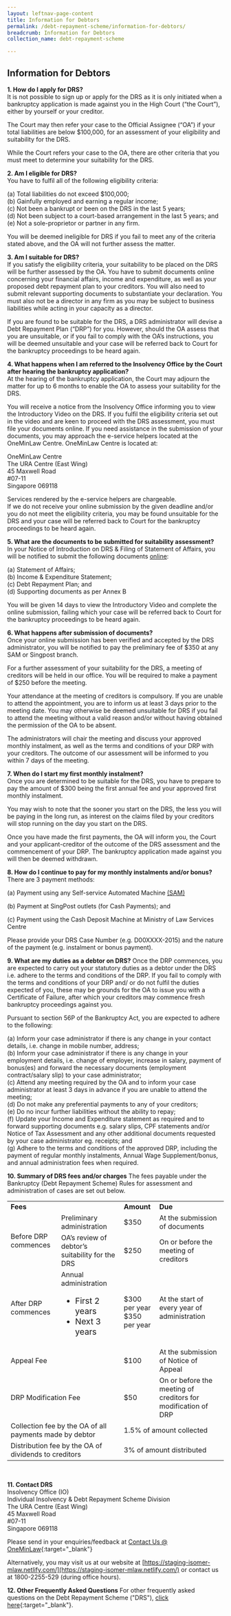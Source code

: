```yaml
---
layout: leftnav-page-content
title: Information for Debtors
permalink: /debt-repayment-scheme/information-for-debtors/
breadcrumb: Information for Debtors
collection_name: debt-repayment-scheme

---
```


Information for Debtors
---
**1. How do I apply for DRS?**<br>
It is not possible to sign up or apply for the DRS as it is only initiated when a bankruptcy application is made against you in the High Court (“the Court”), either by yourself or your creditor.<br>

The Court may then refer your case to the Official Assignee (“OA”)  if your total liabilities are below $100,000, for an assessment of your eligibility and suitability for the DRS.<br>

While the Court refers your case to the OA, there are other criteria that you must meet to determine your suitability for the DRS.<br>

**2. Am I eligible for DRS?**<br>
You have to fulfil all of the following eligibility criteria:<br>

(a) Total liabilities do not exceed $100,000;<br>
(b) Gainfully employed and earning a regular income;<br>
(c) Not been a bankrupt or been on the DRS in the last 5 years;<br>
(d) Not been subject to a court-based arrangement in the last 5 years; and<br>
(e) Not a sole-proprietor or partner in any firm.<br>

You will be deemed ineligible for DRS if you fail to meet any of the criteria stated above, and the OA will not further assess the matter.<br>

**3. Am I suitable for DRS?**<br>
If you satisfy the eligibility criteria, your suitability to be placed on the DRS will be further assessed by the OA. You have to submit documents online concerning your financial affairs, income and expenditure, as well as your proposed debt repayment plan to your creditors. You will also need to submit relevant supporting documents to substantiate your declaration. You must also not be a director in any firm as you may be subject to business liabilities while acting in your capacity as a director.<br>

If you are found to be suitable for the DRS, a DRS administrator will devise a Debt Repayment Plan (“DRP”) for you. However, should the OA assess that you are unsuitable, or if you fail to comply with the OA’s instructions, you will be deemed unsuitable and your case will be referred back to Court for the bankruptcy proceedings to be heard again.<br>

**4. What happens when I am referred to the Insolvency Office by the Court after hearing the bankruptcy application?**<br>
At the hearing of the bankruptcy application, the Court may adjourn the matter for up to 6 months to enable the OA to assess your suitability for the DRS.<br>

You will receive a notice from the Insolvency Office informing you to view the Introductory Video on the DRS. If you fulfil the eligibility criteria set out in the video and are keen to proceed with the DRS assessment, you must file your documents online. If you need assistance in the submission of your documents, you may approach the e-service helpers located at the OneMinLaw Centre. OneMinLaw Centre is located at:<br>

OneMinLaw Centre<br>
The URA Centre (East Wing)<br>
45 Maxwell Road<br>
#07-11<br>
Singapore 069118<br>

Services rendered by the e-service helpers are chargeable.<br>
If we do not receive your online submission by the given deadline and/or you do not meet the eligibility criteria, you may be found unsuitable for the DRS and your case will be referred back to Court for the bankruptcy proceedings to be heard again.<br>

**5. What are the documents to be submitted for suitability assessment?**<br>
In your Notice of Introduction on DRS & Filing of Statement of Affairs, you will be notified to submit the following documents [online](https://www.mlaw.gov.sg/eservices/io/):

(a)    Statement of Affairs;<br>
(b)   Income & Expenditure Statement;<br>
(c)    Debt Repayment Plan; and<br>
(d)   Supporting documents as per Annex B<br>

You will be given 14 days to view the Introductory Video and complete the online submission, failing which your case will be referred back to Court for the bankruptcy proceedings to be heard again.<br>

**6. What happens after submission of documents?**<br>
Once your online submission has been verified and accepted by the DRS administrator, you will be notified to pay the preliminary fee of $350 at any SAM or Singpost branch.<br>

For a further assessment of your suitability for the DRS, a meeting of creditors will be held in our office. You will be required to make a payment of $250 before the meeting.<br>

Your attendance at the meeting of creditors is compulsory. If you are unable to attend the appointment, you are to inform us at least 3 days prior to the meeting date. You may otherwise be deemed unsuitable for DRS if you fail to attend the meeting without a valid reason and/or without having obtained the permission of the OA to be absent.<br>

The administrators will chair the meeting and discuss your approved monthly instalment, as well as the terms and conditions of your DRP with your creditors. The outcome of our assessment will be informed to you within 7 days of the meeting.<br>

**7. When do I start my first monthly instalment?**<br>
Once you are determined to be suitable for the DRS, you have to prepare to pay the amount of $300 being the first annual fee and your approved first monthly instalment.<br>

You may wish to note that the sooner you start on the DRS, the less you will be paying in the long run, as interest on the claims filed by your creditors will stop running on the day you start on the DRS.<br>

Once you have made the first payments, the OA will inform you, the Court and your applicant-creditor of the outcome of the DRS assessment and the commencement of your DRP. The bankruptcy application made against you will then be deemed withdrawn.<br>

**8. How do I continue to pay for my monthly instalments and/or bonus?**<br>
There are 3 payment methods:<br>

(a)    Payment using any Self-service Automated Machine [(SAM)](/files/GuidetoUsingSAM(PrelimFee).pdf)<br>

(b)   Payment at SingPost outlets (for Cash Payments); and<br>

(c)    Payment using the Cash Deposit Machine at Ministry of Law Services Centre<br>

Please provide your DRS Case Number (e.g. D00XXXX-2015) and the nature of the payment (e.g. instalment or bonus payment).<br>

**9. What are my duties as a debtor on DRS?**
Once the DRP commences, you are expected to carry out your statutory duties as a debtor under the DRS i.e. adhere to the terms and conditions of the DRP. If you fail to comply with the terms and conditions of your DRP and/ or do not fulfil the duties expected of you, these may be grounds for the OA to issue you with a Certificate of Failure, after which your creditors may commence fresh bankruptcy proceedings against you.<br>

Pursuant to section 56P of the Bankruptcy Act, you are expected to adhere to the following:<br>

(a)      Inform your case administrator if there is any change in your contact details, i.e. change in mobile number, address;<br>
(b)      Inform your case administrator if there is any change in your employment details, i.e. change of employer, increase in salary, payment of bonus(es) and forward the necessary documents (employment contract/salary slip) to your case administrator;<br>
(c)       Attend any meeting required by the OA and to inform your case administrator at least 3 days in advance if you are unable to attend the meeting;<br>
(d)      Do not make any preferential payments to any of your creditors;<br>
(e)      Do no incur further liabilities without the ability to repay;<br>
(f)       Update your Income and Expenditure statement as required and to forward supporting documents e.g. salary slips, CPF statements and/or Notice of Tax Assessment and any other additional documents requested by your case administrator eg. receipts; and<br>
(g)      Adhere to the terms and conditions of the approved DRP, including the payment of  regular monthly instalments,  Annual Wage Supplement/bonus, and annual administration fees when required.<br>

**10. Summary of DRS fees and/or charges**
The fees payable under the Bankruptcy (Debt Repayment Scheme) Rules for assessment and administration of cases are set out below.<br>

<style>
  table tr td ul{font-size: 1.2rem;}
</style>

<table>
  <tr>
    <td colspan="2"><b>Fees</b></td>
    <td><b>Amount</b></td>
    <td><b>Due</b></td>
  </tr>
  <tr>
    <td rowspan="2">Before DRP commences</td>
    <td>Preliminary administration</td>
    <td>$350</td>
    <td>At the submission of documents</td>
  </tr>
  <tr>
    <td>OA’s review of debtor’s suitability for the DRS</td>
    <td>$250</td>
    <td>On or before the meeting of creditors</td>
  </tr>
  <tr>
    <td>After DRP commences</td>
    <td>
      Annual administration<br>
      <ul>
        <li>First 2 years</li>
        <li>Next 3 years</li>
      </ul>
    </td>
    <td>
      <br>
      $300 per year<br>
      $350 per year
    </td>
    <td>At the start of every year of administration</td>
  </tr>
  <tr>
    <td colspan="2">Appeal Fee</td>
    <td>$100</td>
    <td>At the submission of Notice of Appeal</td>
  </tr>
  <tr>
    <td colspan="2">DRP Modification Fee</td>
    <td>$50</td>
    <td>On or before the meeting of creditors for modification of DRP</td>
  </tr>
  <tr>
    <td colspan="2">Collection fee by the OA of all payments made by debtor</td>
    <td colspan="2">1.5% of amount collected</td>
  </tr>
  <tr>
    <td colspan="2">Distribution fee by the OA of dividends to creditors</td>
    <td colspan="2">3% of amount distributed</td>
  </tr>
</table><br>

**11. Contact DRS**<br>
Insolvency Office (IO)<br>
Individual Insolvency & Debt Repayment Scheme Division<br>
The URA Centre (East Wing)<br>
45 Maxwell Road<br>
#07-11<br>
Singapore 069118<br>

Please send in your enquiries/feedback at [Contact Us @ OneMinLaw](https://www.mlaw.gov.sg/eservices/enquiry/){:target="_blank"}

Alternatively, you may visit us at our website at [https://staging-isomer-mlaw.netlify.com/](https://staging-isomer-mlaw.netlify.com/) or contact us at 1800-2255-529 (during office hours).

**12. Other Frequently Asked Questions**
For other frequently asked questions on the Debt Repayment Scheme ("DRS"), [click here](https://va.ecitizen.gov.sg/cfp/customerPages/mlaw/explorefaq.aspx){:target="_blank"}.
